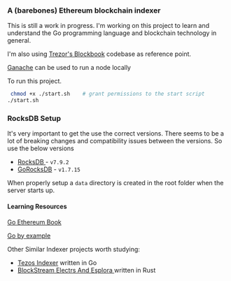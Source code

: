 ### A (barebones) Ethereum blockchain indexer

This is still a work in progress. I'm working on this project to learn and understand the Go programming language and blockchain technology in general.

I'm also using [Trezor's Blockbook](https://github.com/trezor/blockbook) codebase as reference point.

[Ganache](https://trufflesuite.com/ganache/) can be used to run a node locally

To run this project.

```sh
 chmod +x ./start.sh    # grant permissions to the start script
./start.sh
```


### RocksDB Setup

It's very important to get the use the correct versions. There seems to be a lot of breaking changes and compatibility issues between the versions. So use the below versions

- [RocksDB ](https://github.com/facebook/rocksdb) - `v7.9.2`
- [GoRocksDB](https://github.com/linxGnu/grocksdb)  - `v1.7.15`

When properly setup a `data` directory is created in the root folder when the server starts up.



#### Learning Resources

[Go Ethereum Book](https://goethereumbook.org/)

[Go by example](https://gobyexample.com/)

Other Similar Indexer projects worth studying:

- [Tezos Indexer](https://github.com/blockwatch-cc/tzindex) written in Go
- [BlockStream Electrs And Esplora ](https://github.com/Blockstream/electrs) written in Rust
